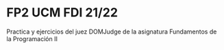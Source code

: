 # FP2 UCM FDI 21/22
Practica y ejercicios del juez DOMJudge de la asignatura Fundamentos de la Programación II
